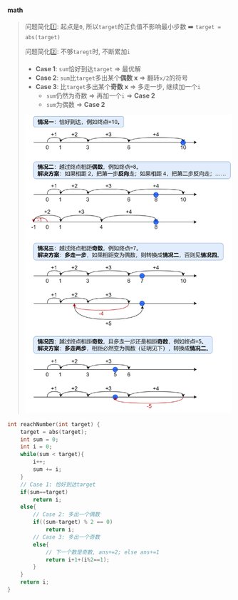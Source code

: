 #### math

> 问题简化1️⃣: 起点是`0`, 所以`target`的正负值不影响最小步数 ➡️ `target = abs(target)`
> 
> 问题简化2️⃣: 不够`taregt`时, 不断累加`i`
> - **Case 1**: `sum`恰好到达`target` => 最优解
> - **Case 2**: `sum`比`target`多出某个**偶数 x** => 翻转`x/2`的符号
> - **Case 3**: 比`target`多出某个**奇数 x** => 多走一步, 继续加一个`i`
>   - `sum`仍然为奇数 => 再加一个`i` => **Case 2**
>   - `sum`为偶数 => **Case 2**
> 
> ![LC754](/appendix/LC754.png)

```CPP
int reachNumber(int target) {
    target = abs(target);
    int sum = 0;
    int i = 0;
    while(sum < target){
        i++;
        sum += i;
    }
    // Case 1: 恰好到达target
    if(sum==target)
        return i;
    else{
        // Case 2: 多出一个偶数
        if((sum-target) % 2 == 0)
            return i;
        // Case 3: 多出一个奇数
        else{
            // 下一个数是奇数, ans+=2; else ans+=1
            return i+1+(i%2==1);
        }
    }
    return i;
}
```